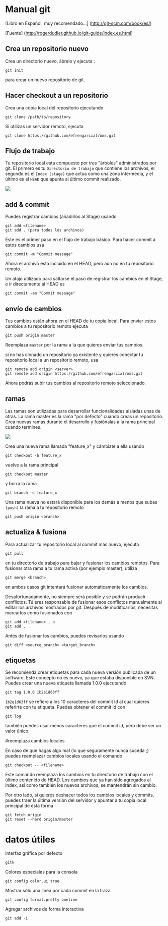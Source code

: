 # Manual git

[Libro en Español, muy recomendado...] (http://git-scm.com/book/es/)

[Fuente] (http://rogerdudler.github.io/git-guide/index.es.html)

## Crea un repositorio nuevo

Crea un directorio nuevo, ábrelo y ejecuta :

	git init

para crear un nuevo repositorio de git.

## Hacer checkout a un repositorio

Crea una copia local del repositorio ejecutando

	git clone /path/to/repository
	
Si utilizas un servidor remoto, ejecuta

	git clone https://github.com/efrengarcial/oms.git

## Flujo de trabajo

Tu repositorio local esta compuesto por tres "árboles" administrados por git.
El primero es tu `Directorio de trabajo` que contiene los archivos, 
el segundo es el `Index (stage)` que actua como una zona intermedia, 
y el último es el `HEAD` que apunta al último commit realizado.

![](http://rogerdudler.github.io/git-guide/img/trees.png)

## add & commit
Puedes registrar cambios (añadirlos al Stage) usando

	git add <filename>
	git add . (para todos los archivos)
	
Este es el primer paso en el flujo de trabajo básico. Para hacer commit a estos cambios usa

	git commit -m "Commit message"
	
Ahora el archivo esta incluído en el HEAD, pero aún no en tu repositorio remoto.

Un atajo utilizado para saltarse el paso de registrar los cambios en el Stage, e ir directamente 
al HEAD es
 
	git commit -am "Commit message"
	
## envío de cambios

Tus cambios están ahora en el HEAD de tu copia local. Para enviar estos cambios a tu repositorio remoto ejecuta 

	git push origin master
	
Reemplaza `master` por la rama a la que quieres enviar tus cambios. 

si no has clonado un repositorio ya existente y quieres conectar tu repositorio local a un repositorio remoto, usa

	git remote add origin <server>
	git remote add origin https://github.com/efrengarcial/oms.git

Ahora podrás subir tus cambios al repositorio remoto seleccionado.

## ramas

Las ramas son utilizadas para desarrollar funcionalidades aisladas unas de otras. La rama master es la rama "por defecto" 
cuando creas un repositorio. Crea nuevas ramas durante el desarrollo y fusiónalas a la rama principal cuando termines.

![](http://rogerdudler.github.io/git-guide/img/branches.png)

Crea una nueva rama llamada "feature_x" y cámbiate a ella usando

	git checkout -b feature_x

vuelve a la rama principal

	git checkout master
	
y borra la rama

	git branch -d feature_x

Una rama nueva no estará disponible para los demás a menos que subas `(push)` la rama a tu repositorio remoto

	git push origin <branch>
	
## actualiza & fusiona

Para actualizar tu repositorio local al commit más nuevo, ejecuta

	git pull
	
en tu directorio de trabajo para bajar y fusionar los cambios remotos.
Para fusionar otra rama a tu rama activa (por ejemplo master), utiliza

	git merge <branch>

en ambos casos git intentará fusionar automáticamente los cambios. 

Desafortunadamente, no siempre será posible y se podrán producir conflictos.
Tú eres responsable de fusionar esos conflictos manualmente al editar los archivos mostrados por git. 
Después de modificarlos, necesitas marcarlos como fusionados con

	git add <filename> , o
	git add .
	
Antes de fusionar los cambios, puedes revisarlos usando
	
	git diff <source_branch> <target_branch>

## etiquetas

Se recomienda crear etiquetas para cada nueva versión publicada de un software. 
Este concepto no es nuevo, ya que estaba disponible en SVN. 
Puedes crear una nueva etiqueta llamada 1.0.0 ejecutando

	git tag 1.0.0 1b2e1d63ff
	
`1b2e1d63ff` se refiere a los 10 caracteres del commit id al cual quieres referirte con tu etiqueta. 
Puedes obtener el commit id con 

	git log
	
también puedes usar menos caracteres que el commit id, pero debe ser un valor único.

#reemplaza cambios locales

En caso de que hagas algo mal (lo que seguramente nunca suceda ;) puedes reemplazar cambios locales usando el comando

	git checkout -- <filename>
	
Este comando reemplaza los cambios en tu directorio de trabajo con el último contenido de HEAD. 
Los cambios que ya han sido agregados al Index, así como también los nuevos archivos, se mantendrán sin cambio.

Por otro lado, si quieres deshacer todos los cambios locales y commits, 
puedes traer la última versión del servidor y apuntar a tu copia local principal de esta forma

	git fetch origin
	git reset --hard origin/master
	
# datos útiles

Interfaz gráfica por defecto

	gitk

Colores especiales para la consola
	
	git config color.ui true
	
Mostrar sólo una línea por cada commit en la traza
	
	git config format.pretty oneline

Agregar archivos de forma interactiva

	git add -i	



	

 



